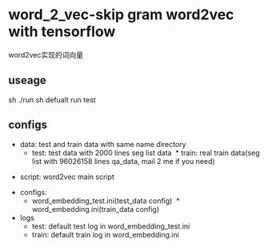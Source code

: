 # word_2_vec-skip gram word2vec with tensorflow
word2vec实现的词向量
## useage
sh ./run.sh
defualt run test
## configs
- data: test and train data with same name directory
  * test: test data with 2000 lines seg list data
  * train: real train data(seg list with 96026158 lines qa_data, mail 2 me if you need)
* script: word2vec main script
- configs:
  * word_embedding_test.ini(test_data config)
  * word_embedding.ini(train_data config)
- logs
  * test: default test log in word_embedding_test.ini
  * train: default train log in word_embedding.ini

